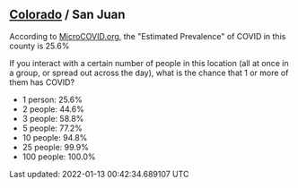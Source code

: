 
## [Colorado](/united-states/colorado) / San Juan

According to [MicroCOVID.org](http://microcovid.org),
the "Estimated Prevalence" of COVID in this county is 25.6%

If you interact with a certain number of people in this location
(all at once in a group, or spread out across the day), what is the chance that
1 or more of them has COVID?

- 1 person: 25.6%
- 2 people: 44.6%
- 3 people: 58.8%
- 5 people: 77.2%
- 10 people: 94.8%
- 25 people: 99.9%
- 100 people: 100.0%

Last updated: 2022-01-13 00:42:34.689107 UTC
